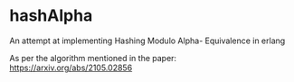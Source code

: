# hashAlpha
An attempt at implementing Hashing Modulo Alpha- Equivalence in erlang

As per the algorithm mentioned in the paper:
https://arxiv.org/abs/2105.02856
